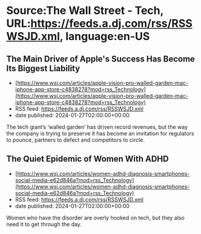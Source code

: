 # Source:The Wall Street - Tech, URL:https://feeds.a.dj.com/rss/RSSWSJD.xml, language:en-US

## The Main Driver of Apple's Success Has Become Its Biggest Liability
 - [https://www.wsj.com/articles/apple-vision-pro-walled-garden-mac-iphone-app-store-c4838278?mod=rss_Technology](https://www.wsj.com/articles/apple-vision-pro-walled-garden-mac-iphone-app-store-c4838278?mod=rss_Technology)
 - RSS feed: https://feeds.a.dj.com/rss/RSSWSJD.xml
 - date published: 2024-01-27T02:00:00+00:00

The tech giant’s ‘walled garden’ has driven record revenues, but the way the company is trying to preserve it has become an invitation for regulators to pounce, partners to defect and competitors to circle.

## The Quiet Epidemic of Women With ADHD
 - [https://www.wsj.com/articles/women-adhd-diagnosis-smartphones-social-media-e62d846a?mod=rss_Technology](https://www.wsj.com/articles/women-adhd-diagnosis-smartphones-social-media-e62d846a?mod=rss_Technology)
 - RSS feed: https://feeds.a.dj.com/rss/RSSWSJD.xml
 - date published: 2024-01-27T02:00:00+00:00

Women who have the disorder are overly hooked on tech, but they also need it to get through the day.

